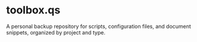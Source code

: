 # toolbox.qs
A personal backup repository for scripts, configuration files, and document snippets, organized by project and type.
